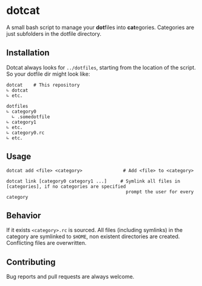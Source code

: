 # dotcat
A small bash script to manage your **dot**files into **cat**egories. Categories are just subfolders in the dotfile directory.

## Installation
Dotcat always looks for `../dotfiles`, starting from the location of the script. So your dotfile dir might look like:
```
dotcat    # This repository
∟ dotcat
∟ etc.

dotfiles
∟ category0
  ∟ .somedotfile
∟ category1
∟ etc.
∟ category0.rc
∟ etc.
```

## Usage
```
dotcat add <file> <category>               # Add <file> to <category>
```
```
dotcat link [category0 category1 ...]     # Symlink all files in [categories], if no categories are specified
                                            prompt the user for every category
```

## Behavior
If it exists `<category>.rc` is sourced. All files (including symlinks) in the category are symlinked to `$HOME`, non existent directories are created. Conflicting files are overwritten.

## Contributing
Bug reports and pull requests are always welcome.
